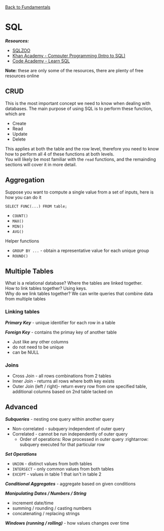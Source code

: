 <a href="../1. Fundamentals">Back to Fundamentals</a>

# SQL
***Resources:***
* <a href="https://sqlzoo.net/">SQLZOO</a>
* <a href="https://www.khanacademy.org/computing/computer-programming">Khan Academy - Computer Programming (Intro to SQL)</a>
* <a href="https://www.codecademy.com/learn/learn-sql">Code Academy - Learn SQL</a>

**Note:** these are only some of the resources, there are plenty of free resources online

## CRUD
This is the most important concept we need to know when dealing with databases. The main purpose of using SQL is to perform these function, which are
* Create
* Read
* Update
* Delete

This applies at both the table and the row level, therefore you need to know how to perform all 4 of these functions at both levels.  
You will likely be most familiar with the `read` functions, and the remainding sections will cover it in more detail. 

## Aggregation
Suppose you want to compute a single value from a set of inputs, here is how you can do it
```
SELECT FUNC(...) FROM table;
```
* `COUNT()`
* `MAX()`
* `MIN()`
* `AVG()`

Helper functions 
* `GROUP BY ...` - obtain a representative value for each unique group
* `ROUND()` 

## Multiple Tables
What is a relational database? Where the tables are linked together.  
How to link tables together? Using keys.  
Why do we link tables together? We can write queries that combine data from multiple tables 

### Linking tables
***Primary Key*** - unique identifier for each row in a table

***Foreign Key*** - contains the primay key of another table
* Just like any other columns
* do not need to be unique
* can be NULL

### Joins
* Cross Join - all rows combinations from 2 tables
* Inner Join - returns all rows where both key exists
* Outer Join (left / right)- return every row from one specified table, additional columns based on 2nd table tacked on

## Advanced
***Subqueries*** - nesting one query within another query
* Non-correlated - subquery independent of outer query
* Correlated - cannot be run independently of outer query
  * Order of operations: Row processed in outer query :rightarrow: subquery executed for that particular row

***Set Operations***
* `UNION` - distinct values from both tables
* `INTERSECT` - only common values from both tables
* `EXCEPT` - values in table 1 that isn't in table 2

***Conditional Aggregates*** - aggregate based on given conditions

***Manipulating Dates / Numbers / String***
* increment date/time
* summing / rounding / casting numbers
* concatenating / replacing strings

***Windows (running / rolling)*** - how values changes over time